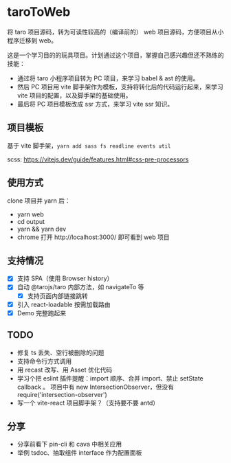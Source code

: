 # taroToWeb

将 taro 项目源码，转为可读性较高的（编译前的） web 项目源码，方便项目从小程序迁移到 web。

这是一个学习目的的玩具项目。计划通过这个项目，掌握自己感兴趣但还不熟练的技能：

- 通过将 taro 小程序项目转为 PC 项目，来学习 babel & ast 的使用。
- 然后 PC 项目用 vite 脚手架作为模板，支持将转化后的代码运行起来，来学习 vite 项目的配置，以及脚手架的基础使用。
- 最后将 PC 项目模板改成 ssr 方式，来学习 vite ssr 知识。

## 项目模板

基于 vite 脚手架，`yarn add sass fs readline events util`

scss: https://vitejs.dev/guide/features.html#css-pre-processors

## 使用方式

clone 项目并 yarn 后：

- yarn web
- cd output
- yarn && yarn dev
- chrome 打开 http://localhost:3000/ 即可看到 web 项目

## 支持情况

- [x] 支持 SPA（使用 Browser history）
- [x] 自动 @tarojs/taro 内部方法，如 navigateTo 等
  - [x] 支持页面内部链接跳转
- [x] 引入 react-loadable 按需加载路由
- [x] Demo 完整跑起来

## TODO

- 修复 ts 丢失、空行被删除的问题
- 支持命令行方式调用
- 用 recast 改写、用 Asset 优化代码
- 学习个把 eslint 插件提醒：import 顺序、合并 import、禁止 setState callback 。
  项目中有 new IntersectionObserver，但没有
  require('intersection-observer')
- 写一个 vite-react 项目脚手架？（支持要不要 antd）

## 分享

- 分享前看下 pin-cli 和 cava 中相关应用
- 举例 tsdoc、抽取组件 interface 作为配置面板
